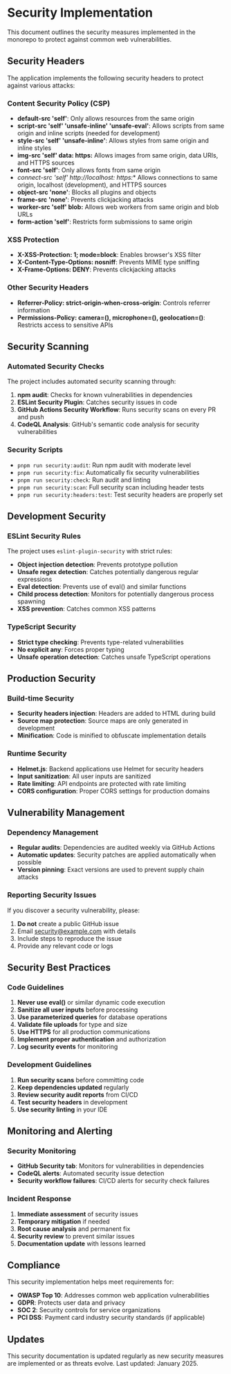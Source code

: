 # Security Implementation

This document outlines the security measures implemented in the monorepo to protect against common web vulnerabilities.

## Security Headers

The application implements the following security headers to protect against various attacks:

### Content Security Policy (CSP)
- **default-src 'self'**: Only allows resources from the same origin
- **script-src 'self' 'unsafe-inline' 'unsafe-eval'**: Allows scripts from same origin and inline scripts (needed for development)
- **style-src 'self' 'unsafe-inline'**: Allows styles from same origin and inline styles
- **img-src 'self' data: https:** Allows images from same origin, data URIs, and HTTPS sources
- **font-src 'self'**: Only allows fonts from same origin
- **connect-src 'self' http://localhost:* https:** Allows connections to same origin, localhost (development), and HTTPS sources
- **object-src 'none'**: Blocks all plugins and objects
- **frame-src 'none'**: Prevents clickjacking attacks
- **worker-src 'self' blob:** Allows web workers from same origin and blob URLs
- **form-action 'self'**: Restricts form submissions to same origin

### XSS Protection
- **X-XSS-Protection: 1; mode=block**: Enables browser's XSS filter
- **X-Content-Type-Options: nosniff**: Prevents MIME type sniffing
- **X-Frame-Options: DENY**: Prevents clickjacking attacks

### Other Security Headers
- **Referrer-Policy: strict-origin-when-cross-origin**: Controls referrer information
- **Permissions-Policy: camera=(), microphone=(), geolocation=()**: Restricts access to sensitive APIs

## Security Scanning

### Automated Security Checks
The project includes automated security scanning through:

1. **npm audit**: Checks for known vulnerabilities in dependencies
2. **ESLint Security Plugin**: Catches security issues in code
3. **GitHub Actions Security Workflow**: Runs security scans on every PR and push
4. **CodeQL Analysis**: GitHub's semantic code analysis for security vulnerabilities

### Security Scripts
- `pnpm run security:audit`: Run npm audit with moderate level
- `pnpm run security:fix`: Automatically fix security vulnerabilities
- `pnpm run security:check`: Run audit and linting
- `pnpm run security:scan`: Full security scan including header tests
- `pnpm run security:headers:test`: Test security headers are properly set

## Development Security

### ESLint Security Rules
The project uses `eslint-plugin-security` with strict rules:

- **Object injection detection**: Prevents prototype pollution
- **Unsafe regex detection**: Catches potentially dangerous regular expressions
- **Eval detection**: Prevents use of eval() and similar functions
- **Child process detection**: Monitors for potentially dangerous process spawning
- **XSS prevention**: Catches common XSS patterns

### TypeScript Security
- **Strict type checking**: Prevents type-related vulnerabilities
- **No explicit any**: Forces proper typing
- **Unsafe operation detection**: Catches unsafe TypeScript operations

## Production Security

### Build-time Security
- **Security headers injection**: Headers are added to HTML during build
- **Source map protection**: Source maps are only generated in development
- **Minification**: Code is minified to obfuscate implementation details

### Runtime Security
- **Helmet.js**: Backend applications use Helmet for security headers
- **Input sanitization**: All user inputs are sanitized
- **Rate limiting**: API endpoints are protected with rate limiting
- **CORS configuration**: Proper CORS settings for production domains

## Vulnerability Management

### Dependency Management
- **Regular audits**: Dependencies are audited weekly via GitHub Actions
- **Automatic updates**: Security patches are applied automatically when possible
- **Version pinning**: Exact versions are used to prevent supply chain attacks

### Reporting Security Issues
If you discover a security vulnerability, please:

1. **Do not** create a public GitHub issue
2. Email security@example.com with details
3. Include steps to reproduce the issue
4. Provide any relevant code or logs

## Security Best Practices

### Code Guidelines
1. **Never use eval()** or similar dynamic code execution
2. **Sanitize all user inputs** before processing
3. **Use parameterized queries** for database operations
4. **Validate file uploads** for type and size
5. **Use HTTPS** for all production communications
6. **Implement proper authentication** and authorization
7. **Log security events** for monitoring

### Development Guidelines
1. **Run security scans** before committing code
2. **Keep dependencies updated** regularly
3. **Review security audit reports** from CI/CD
4. **Test security headers** in development
5. **Use security linting** in your IDE

## Monitoring and Alerting

### Security Monitoring
- **GitHub Security tab**: Monitors for vulnerabilities in dependencies
- **CodeQL alerts**: Automated security issue detection
- **Security workflow failures**: CI/CD alerts for security check failures

### Incident Response
1. **Immediate assessment** of security issues
2. **Temporary mitigation** if needed
3. **Root cause analysis** and permanent fix
4. **Security review** to prevent similar issues
5. **Documentation update** with lessons learned

## Compliance

This security implementation helps meet requirements for:
- **OWASP Top 10**: Addresses common web application vulnerabilities
- **GDPR**: Protects user data and privacy
- **SOC 2**: Security controls for service organizations
- **PCI DSS**: Payment card industry security standards (if applicable)

## Updates

This security documentation is updated regularly as new security measures are implemented or as threats evolve. Last updated: January 2025. 
